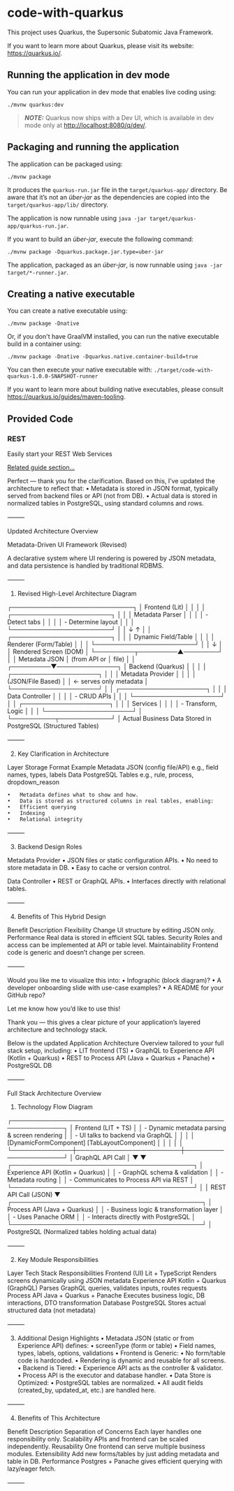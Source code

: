 # code-with-quarkus

This project uses Quarkus, the Supersonic Subatomic Java Framework.

If you want to learn more about Quarkus, please visit its website: <https://quarkus.io/>.

## Running the application in dev mode

You can run your application in dev mode that enables live coding using:

```shell script
./mvnw quarkus:dev
```

> **_NOTE:_**  Quarkus now ships with a Dev UI, which is available in dev mode only at <http://localhost:8080/q/dev/>.

## Packaging and running the application

The application can be packaged using:

```shell script
./mvnw package
```

It produces the `quarkus-run.jar` file in the `target/quarkus-app/` directory.
Be aware that it’s not an _über-jar_ as the dependencies are copied into the `target/quarkus-app/lib/` directory.

The application is now runnable using `java -jar target/quarkus-app/quarkus-run.jar`.

If you want to build an _über-jar_, execute the following command:

```shell script
./mvnw package -Dquarkus.package.jar.type=uber-jar
```

The application, packaged as an _über-jar_, is now runnable using `java -jar target/*-runner.jar`.

## Creating a native executable

You can create a native executable using:

```shell script
./mvnw package -Dnative
```

Or, if you don't have GraalVM installed, you can run the native executable build in a container using:

```shell script
./mvnw package -Dnative -Dquarkus.native.container-build=true
```

You can then execute your native executable with: `./target/code-with-quarkus-1.0.0-SNAPSHOT-runner`

If you want to learn more about building native executables, please consult <https://quarkus.io/guides/maven-tooling>.

## Provided Code

### REST

Easily start your REST Web Services

[Related guide section...](https://quarkus.io/guides/getting-started-reactive#reactive-jax-rs-resources)

Perfect — thank you for the clarification. Based on this, I’ve updated the architecture to reflect that:
	•	Metadata is stored in JSON format, typically served from backend files or API (not from DB).
	•	Actual data is stored in normalized tables in PostgreSQL, using standard columns and rows.

⸻

Updated Architecture Overview

Metadata-Driven UI Framework (Revised)

A declarative system where UI rendering is powered by JSON metadata, and data persistence is handled by traditional RDBMS.

⸻

1. Revised High-Level Architecture Diagram

┌────────────────────────────┐
│      Frontend (Lit)        │
│                            │
│ ┌───────────────────────┐  │
│ │ Metadata Parser       │  │
│ │ - Detect tabs         │  │
│ │ - Determine layout    │  │
│ └───────────────────────┘  │
│         ↓       ↑          │
│ ┌───────────────────────┐  │
│ │ Dynamic Field/Table   │  │
│ │ Renderer (Form/Table) │  │
│ └───────────────────────┘  │
│         ↓                  │
│  Rendered Screen (DOM)     │
└─────────┬─────────▲────────┘
          │         │
    Metadata JSON   │
     (from API or   │
       file)        │
                    │
          ┌─────────▼──────────────┐
          │   Backend (Quarkus)    │
          │                        │
          │ ┌────────────────────┐ │
          │ │ Metadata Provider  │ │
          │ │ (JSON/File Based)  │ │  ← serves only metadata
          │ └────────────────────┘ │
          │ ┌────────────────────┐ │
          │ │ Data Controller    │ │
          │ │ - CRUD APIs        │ │
          │ └────────────────────┘ │
          │ ┌────────────────────┐ │
          │ │ Services           │ │
          │ │ - Transform, Logic │ │
          │ └────────────────────┘ │
          └──────────┬────────────┘
                     │
              Actual Business Data
                Stored in PostgreSQL
                (Structured Tables)



⸻

2. Key Clarification in Architecture

Layer	Storage Format	Example
Metadata	JSON (config file/API)	e.g., field names, types, labels
Data	PostgreSQL Tables	e.g., rule, process, dropdown_reason

	•	Metadata defines what to show and how.
	•	Data is stored as structured columns in real tables, enabling:
	•	Efficient querying
	•	Indexing
	•	Relational integrity

⸻

3. Backend Design Roles

Metadata Provider
	•	JSON files or static configuration APIs.
	•	No need to store metadata in DB.
	•	Easy to cache or version control.

Data Controller
	•	REST or GraphQL APIs.
	•	Interfaces directly with relational tables.

⸻

4. Benefits of This Hybrid Design

Benefit	Description
Flexibility	Change UI structure by editing JSON only.
Performance	Real data is stored in efficient SQL tables.
Security	Roles and access can be implemented at API or table level.
Maintainability	Frontend code is generic and doesn’t change per screen.



⸻

Would you like me to visualize this into:
	•	Infographic (block diagram)?
	•	A developer onboarding slide with use-case examples?
	•	A README for your GitHub repo?

Let me know how you’d like to use this!

Thank you — this gives a clear picture of your application’s layered architecture and technology stack.

Below is the updated Application Architecture Overview tailored to your full stack setup, including:
	•	LIT frontend (TS)
	•	GraphQL to Experience API (Kotlin + Quarkus)
	•	REST to Process API (Java + Quarkus + Panache)
	•	PostgreSQL DB

⸻

Full Stack Architecture Overview

1. Technology Flow Diagram

┌──────────────────────────────────────────────────────────────┐
│                        Frontend (LIT + TS)                   │
│      - Dynamic metadata parsing & screen rendering           │
│      - UI talks to backend via GraphQL                       │
│                                                              │
│   [DynamicFormComponent]      [TabLayoutComponent]           │
│              │                        │                      │
└──────────────┼────────────────────────┼──────────────────────┘
               │ GraphQL API Call       │
               ▼                        ▼
        ┌──────────────────────────────────────────┐
        │     Experience API (Kotlin + Quarkus)    │
        │  - GraphQL schema & validation           │
        │  - Metadata routing                      │
        │  - Communicates to Process API via REST  │
        └──────────────────────────────────────────┘
                            │
                            │ REST API Call (JSON)
                            ▼
         ┌────────────────────────────────────────────┐
         │         Process API (Java + Quarkus)       │
         │  - Business logic & transformation layer   │
         │  - Uses Panache ORM                        │
         │  - Interacts directly with PostgreSQL      │
         └────────────────────────────────────────────┘
                              │
                        PostgreSQL
          (Normalized tables holding actual data)



⸻

2. Key Module Responsibilities

Layer	Tech Stack	Responsibilities
Frontend (UI)	Lit + TypeScript	Renders screens dynamically using JSON metadata
Experience API	Kotlin + Quarkus (GraphQL)	Parses GraphQL queries, validates inputs, routes requests
Process API	Java + Quarkus + Panache	Executes business logic, DB interactions, DTO transformation
Database	PostgreSQL	Stores actual structured data (not metadata)



⸻

3. Additional Design Highlights
	•	Metadata JSON (static or from Experience API) defines:
	•	screenType (form or table)
	•	Field names, types, labels, options, validations
	•	Frontend is Generic:
	•	No form/table code is hardcoded.
	•	Rendering is dynamic and reusable for all screens.
	•	Backend is Tiered:
	•	Experience API acts as the controller & validator.
	•	Process API is the executor and database handler.
	•	Data Store is Optimized:
	•	PostgreSQL tables are normalized.
	•	All audit fields (created_by, updated_at, etc.) are handled here.

⸻

4. Benefits of This Architecture

Benefit	Description
Separation of Concerns	Each layer handles one responsibility only.
Scalability	APIs and frontend can be scaled independently.
Reusability	One frontend can serve multiple business modules.
Extensibility	Add new forms/tables by just adding metadata and table in DB.
Performance	Postgres + Panache gives efficient querying with lazy/eager fetch.



⸻




